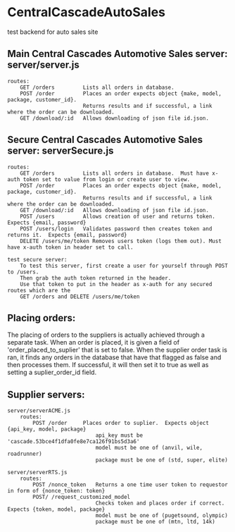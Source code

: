 # CentralCascadeAutoSales
test backend for auto sales site

## Main Central Cascades Automotive Sales server:  server/server.js
    routes:
        GET /orders         Lists all orders in database.
        POST /order         Places an order expects object {make, model, package, customer_id}. 
                            Returns results and if successful, a link where the order can be downloaded.
        GET /download/:id   Allows downloading of json file id.json.

## Secure Central Cascades Automotive Sales server: serverSecure.js
    routes:
        GET /orders         Lists all orders in database.  Must have x-auth token set to value from login or create user to view.
        POST /order         Places an order expects object {make, model, package, customer_id}. 
                            Returns results and if successful, a link where the order can be downloaded.
        GET /download/:id   Allows downloading of json file id.json.
        POST /users         Allows creation of user and returns token. Expects {email, password}
        POST /users/login   Validates password then creates token and returns it.  Expects {email, password}
        DELETE /users/me/token Removes users token (logs them out). Must have x-auth token in header set to call.

    test secure server: 
        To test this server, first create a user for yourself through POST to /users.  
        Then grab the auth token returned in the header.
        Use that token to put in the header as x-auth for any secured routes which are the 
        GET /orders and DELETE /users/me/token

## Placing orders:
The placing of orders to the suppliers is actually achieved through a separate task.  When an order is placed, it is given a field of 'order_placed_to_suplier' that is set to false.  When the supplier order task is ran, it finds any orders in the database that have that flagged as false and then processes them.  If successful, it will then set it to true as well as setting a suplier_order_id field.


## Supplier servers:

    server/serverACME.js
        routes:
            POST /order     Places order to suplier.  Expects object {api_key, model, package}
                                api_key must be 'cascade.53bce4f1dfa0fe8e7ca126f91bs5d3a6'
                                model must be one of (anvil, wile, roadrunner)
                                package must be one of (std, super, elite)

    server/serverRTS.js
        routes:
            POST /nonce_token   Returns a one time user token to requestor in form of {nonce_token: token}
            POST/ /request_customized_model
                                Checks token and places order if correct.  Expects {token, model, package}
                                model must be one of (pugetsound, olympic)
                                package must be one of (mtn, ltd, 14k)



